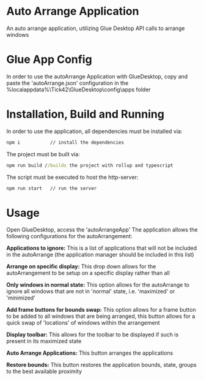 # Auto Arrange Application
An auto arrange application, utilizing Glue Desktop API calls to arrange windows

# Glue App Config
In order to use the autoArrange Application with GlueDesktop, copy and paste the 'autoArrange.json' configuration in the %localappdata%\Tick42\GlueDesktop\config\apps folder

# Installation, Build and Running
In order to use the application, all dependencies must be installed via:
```cmd
npm i           // install the dependencies
```
The project must be built via:
```cmd
npm run build //builds the project with rollup and typescript
```
The script must be executed to host the http-server:
```cmd
npm run start   // run the server
```

# Usage
Open GlueDesktop, access the 'autoArrangeApp'
The application allows the following configurations for the autoArrangement:

**Applications to ignore:** This is a list of applications that will not be included in the autoArrange (the application manager should be included in this list)  

**Arrange on specific display:** This drop down allows for the autoArrangement to be setup on a specific display rather than all  

**Only windows in normal state:** This option allows for the autoArrange to ignore all windows that are not in 'normal' state, i.e. 'maximized' or 'minimized'  

**Add frame buttons for bounds swap:** This option allows for a frame button to be added to all windows that are being arranged, this button allows for a quick swap of 'locations' of windows within the arrangement  

**Display toolbar:** This allows for the toolbar to be displayed if such is present in its maximized state  

**Auto Arrange Applications:** This button arranges the applications  

**Restore bounds:** This button restores the application bounds, state, groups to the best available proximity  

